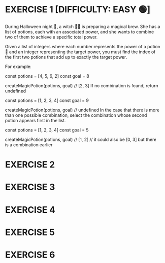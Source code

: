 # EXERCISE 1 [DIFFICULTY: EASY 🟢]

During Halloween night 🎃, a witch 🧙‍♀️ is preparing a magical brew. She has a list of potions, each with an associated power, and she wants to combine two of them to achieve a specific total power.

Given a list of integers where each number represents the power of a potion 🧪 and an integer representing the target power, you must find the index of the first two potions that add up to exactly the target power.

For example:

const potions = [4, 5, 6, 2]
const goal = 8

createMagicPotion(potions, goal) // [2, 3]
If no combination is found, return undefined

const potions = [1, 2, 3, 4]
const goal = 9

createMagicPotion(potions, goal) // undefined
In the case that there is more than one possible combination, select the combination whose second potion appears first in the list.

const potions = [1, 2, 3, 4]
const goal = 5

createMagicPotion(potions, goal) // [1, 2]
// it could also be [0, 3] but there is a combination earlier

# EXERCISE 2

# EXERCISE 3

# EXERCISE 4

# EXERCISE 5

# EXERCISE 6

